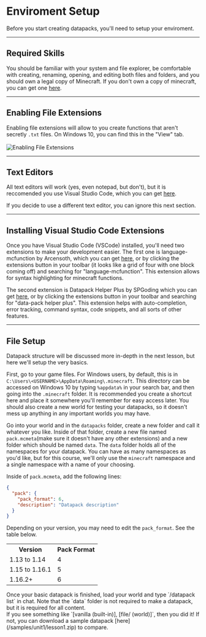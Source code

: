 # Enviroment Setup
Before you start creating datapacks, you'll need to setup your enviroment.

---
## Required Skills
You should be familiar with your system and file explorer, be comfortable with creating, renaming, opening, and editing both files and folders, and you should own a legal copy of Minecraft. If you don't own a copy of minecraft, you can get one [here](https://www.minecraft.net/en-us/store/minecraft-java-edition).

---
## Enabling File Extensions
Enabling file extensions will allow to you create functions that aren't secretly `.txt` files. On Windows 10, you can find this in the "View" tab. <br><br>![Enabling File Extensions](/images/enableFileExtensions.png)

---     
## Text Editors      
All text editors will work (yes, even notepad, but don't), but it is reccomended you use Visual Studio Code, which you can get [here](https://code.visualstudio.com/).

If you decide to use a different text editor, you can ignore this next section.

---
## Installing Visual Studio Code Extensions
Once you have Visual Studio Code (VSCode) installed, you'll need two extensions to make your development easier.
The first one is language-mcfunction by Arcensoth, which you can get [here](https://marketplace.visualstudio.com/items?itemName=arcensoth.language-mcfunction), or by clicking the extensions button in your toolbar (it looks like a grid of four with one block coming off) and searching for "language-mcfunction". This extension allows for syntax highlighting for minecraft functions.

The second extension is Datapack Helper Plus by SPGoding which you can get [here](https://marketplace.visualstudio.com/items?itemName=SPGoding.datapack-language-server), or by clicking the extensions button in your toolbar and searching for "data-pack helper plus". This extension helps with auto-completion, error tracking, command syntax, code snippets, and all sorts of other features.

---
## File Setup
Datapack structure will be discussed more in-depth in the next lesson, but here we'll setup the very basics.


First, go to your game files. For Windows users, by default, this is in `C:\Users\<USERNAME>\AppData\Roaming\.minecraft`. This directory can be accessed on Windows 10 by typing `%appdata%` in your search bar, and then going into the `.minecraft` folder. It is recommended you create a shortcut here and place it somewhere you'll remember for easy access later.
You should also create a new world for testing your datapacks, so it doesn't mess up anything in any important worlds you may have.

Go into your world and in the `datapacks` folder, create a new folder and call it whatever you like. Inside of that folder, create a new file named `pack.mcmeta`(make sure it doesn't have any other extensions) and a new folder which should be named `data`. The `data` folder holds all of the namespaces for your datapack. You can have as many namespaces as you'd like, but for this course, we'll only use the `minecraft` namespace and a single namespace with a name of your choosing.

Inside of `pack.mcmeta`, add the following lines:
```json
{
  "pack": {
    "pack_format": 6,
    "description": "Datapack description"
  }
}
```
Depending on your version, you may need to edit the `pack_format`. See the table below.
<table>
    <tr>
        <th>Version</th>
        <th>Pack Format</th>
    </tr>
    <tr>
        <td>1.13 to 1.14</td>
        <td>4</td>
    </tr>
    <tr>
        <td>1.15 to 1.16.1</td>
        <td>5</td>
    </tr>
    <tr>
        <td>1.16.2+</td>
        <td>6
    </tr>
</table>
Once your basic datapack is finished, load your world and type `/datapack list` in chat. Note that the `data` folder is not required to make a datapack, but it is required for all content. <br>
If you see something like `[vanilla (built-in)], [file/<DATAPACK NAME> (world)]`, then you did it! If not, you can download a sample datapack [here](/samples/unit1/lesson1.zip) to compare.